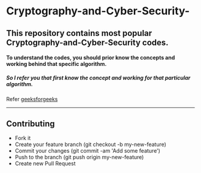 # Cryptography-and-Cyber-Security-

## This repository contains most popular Cryptography-and-Cyber-Security codes. 

#### To understand the codes, you should prior know the concepts and working behind that specific algorithm. 
##### So I refer you that first know the concept and working for that particular algorithm.
Refer [geeksforgeeks](https://www.geeksforgeeks.org/cryptography-and-its-types/)

*** 

## Contributing
- Fork it
- Create your feature branch (git checkout -b my-new-feature)
- Commit your changes (git commit -am 'Add some feature')
- Push to the branch (git push origin my-new-feature)
- Create new Pull Request
